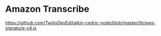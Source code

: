 # Amazon Transcribe

https://github.com/TwilioDevEd/talkin-cedric-node/blob/master/lib/aws-signature-v4.js
